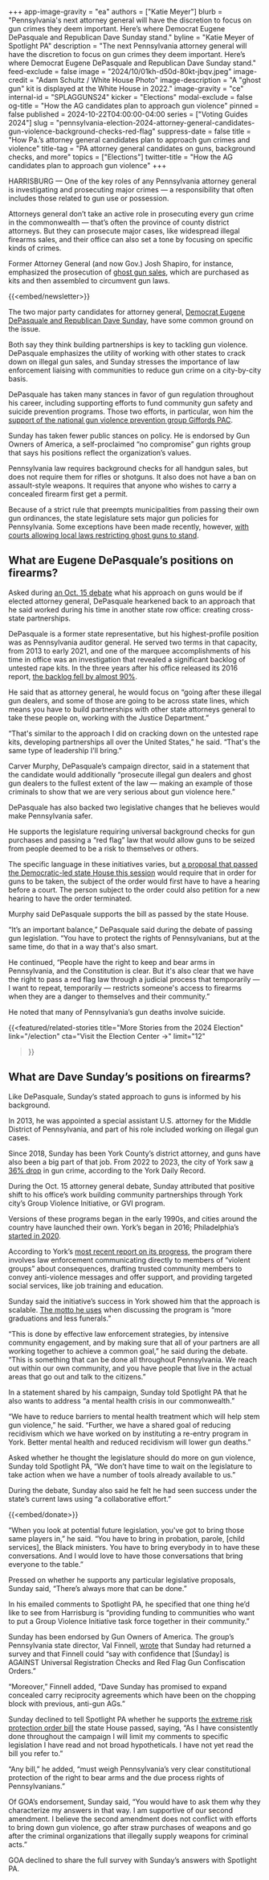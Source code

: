 +++
app-image-gravity = "ea"
authors = ["Katie Meyer"]
blurb = "Pennsylvania's next attorney general will have the discretion to focus on gun crimes they deem important. Here’s where Democrat Eugene DePasquale and Republican Dave Sunday stand."
byline = "Katie Meyer of Spotlight PA"
description = "The next Pennsylvania attorney general will have the discretion to focus on gun crimes they deem important. Here’s where Democrat Eugene DePasquale and Republican Dave Sunday stand."
feed-exclude = false
image = "2024/10/01kh-d50d-80kt-jbqv.jpeg"
image-credit = "Adam Schultz / White House Photo"
image-description = "A \"ghost gun\" kit is displayed at the White House in 2022."
image-gravity = "ce"
internal-id = "SPLAGGUNS24"
kicker = "Elections"
modal-exclude = false
og-title = "How the AG candidates plan to approach gun violence"
pinned = false
published = 2024-10-22T04:00:00-04:00
series = ["Voting Guides 2024"]
slug = "pennsylvania-election-2024-attorney-general-candidates-gun-violence-background-checks-red-flag"
suppress-date = false
title = "How Pa.’s attorney general candidates plan to approach gun crimes and violence"
title-tag = "PA attorney general candidates on guns, background checks, and more"
topics = ["Elections"]
twitter-title = "How the AG candidates plan to approach gun violence"
+++

HARRISBURG — One of the key roles of any Pennsylvania attorney general is investigating and prosecuting major crimes — a responsibility that often includes those related to gun use or possession.

Attorneys general don’t take an active role in prosecuting every gun crime in the commonwealth — that’s often the province of county district attorneys. But they can prosecute major cases, like widespread illegal firearms sales, and their office can also set a tone by focusing on specific kinds of crimes.

Former Attorney General (and now Gov.) Josh Shapiro, for instance, emphasized the prosecution of <a href="https://www.attorneygeneral.gov/taking-action/ag-shapiro-leads-coalition-of-ags-to-close-the-ghost-gun-loophole/">ghost gun sales</a>, which are purchased as kits and then assembled to circumvent gun laws.

{{<embed/newsletter>}}

The two major party candidates for attorney general, <a href="https://www.spotlightpa.org/news/2024/09/pennsylvania-election-2024-attorney-general-candidates-eugene-depasquale-dave-sunday/">Democrat Eugene DePasquale and Republican Dave Sunday</a>, have some common ground on the issue.

Both say they think building partnerships is key to tackling gun violence. DePasquale emphasizes the utility of working with other states to crack down on illegal gun sales, and Sunday stresses the importance of law enforcement liaising with communities to reduce gun crime on a city-by-city basis.

DePasquale has taken many stances in favor of gun regulation throughout his career, including supporting efforts to fund community gun safety and suicide prevention programs. Those two efforts, in particular, won him the <a href="https://giffords.org/press-release/2024/06/giffords-pac-endorses-eugene-depasquale/">support of the national gun violence prevention group Giffords PAC</a>.

Sunday has taken fewer public stances on policy. He is endorsed by Gun Owners of America, a self-proclaimed “no compromise” gun rights group that says his positions reflect the organization’s values. <strong></strong>

Pennsylvania law requires background checks for all handgun sales, but does not require them for rifles or shotguns. It also does not have a ban on assault-style weapons. It requires that anyone who wishes to carry a concealed firearm first get a permit.

Because of a strict rule that preempts municipalities from passing their own gun ordinances, the state legislature sets major gun policies for Pennsylvania. Some exceptions have been made recently, however, <a href="https://penncapital-star.com/criminal-justice/reading-could-become-third-pennsylvania-city-to-ban-ghost-guns-after-court-ruling/">with courts allowing local laws restricting ghost guns to stand</a>.

## What are Eugene DePasquale’s positions on firearms?

Asked during <a href="https://www.abc27.com/video/pennsylvania-attorney-general-debate/10133805/">an Oct. 15 debate</a> what his approach on guns would be if elected attorney general, DePasquale hearkened back to an approach that he said worked during his time in another state row office: creating cross-state partnerships.

DePasquale is a former state representative, but his highest-profile position was as Pennsylvania auditor general. He served two terms in that capacity, from 2013 to early 2021, and one of the marquee accomplishments of his time in office was an investigation that revealed a significant backlog of untested rape kits. In the three years after his office released its 2016 report, <a href="https://triblive.com/news/pennsylvania/auditor-general-number-of-untested-rape-kits-in-pennsylvania-decreased-by-nearly-90-percent/">the backlog fell by almost 90%</a>.

He said that as attorney general, he would focus on “going after these illegal gun dealers, and some of those are going to be across state lines, which means you have to build partnerships with other state attorneys general to take these people on, working with the Justice Department.”

“That&#39;s similar to the approach I did on cracking down on the untested rape kits, developing partnerships all over the United States,” he said. “That&#39;s the same type of leadership I&#39;ll bring.”

Carver Murphy, DePasquale’s campaign director, said in a statement that the candidate would additionally “prosecute illegal gun dealers and ghost gun dealers to the fullest extent of the law — making an example of those criminals to show that we are very serious about gun violence here.”

DePasquale has also backed two legislative changes that he believes would make Pennsylvania safer.

He supports the legislature requiring universal background checks for gun purchases and passing a “red flag” law that would allow guns to be seized from people deemed to be a risk to themselves or others.

The specific language in these initiatives varies, but <a href="https://www.legis.state.pa.us/cfdocs/billinfo/billinfo.cfm?syear=2023&amp;sind=0&amp;body=H&amp;type=B&amp;bn=1018">a proposal that passed the Democratic-led state House this session</a> would require that in order for guns to be taken, the subject of the order would first have to have a hearing before a court. The person subject to the order could also petition for a new hearing to have the order terminated.

Murphy said DePasquale supports the bill as passed by the state House.

“It’s an important balance,” DePasquale said during the debate of passing gun legislation. “You have to protect the rights of Pennsylvanians, but at the same time, do that in a way that&#39;s also smart.

He continued, “People have the right to keep and bear arms in Pennsylvania, and the Constitution is clear. But it&#39;s also clear that we have the right to pass a red flag law through a judicial process that temporarily — I want to repeat, temporarily — restricts someone&#39;s access to firearms when they are a danger to themselves and their community.”

He noted that many of Pennsylvania’s gun deaths involve suicide.

{{<featured/related-stories 
  title="More Stories from the 2024 Election" 
  link="/election"
  cta="Visit the Election Center →"
  limit="12"
>}}

## What are Dave Sunday’s positions on firearms?

Like DePasquale, Sunday’s stated approach to guns is informed by his background.

In 2013, he was appointed a special assistant U.S. attorney for the Middle District of Pennsylvania, and part of his role included working on illegal gun cases.

Since 2018, Sunday has been York County’s district attorney, and guns have also been a big part of that job. From 2022 to 2023, the city of York saw <a href="https://www.ydr.com/story/news/2024/03/12/york-pas-battle-against-gun-violence-is-working-officials-say-gvi/72932179007/">a 36% drop</a> in gun crime, according to the York Daily Record.

During the Oct. 15 attorney general debate, Sunday attributed that positive shift to his office’s work building community partnerships through York city’s Group Violence Initiative, or GVI program.

Versions of these programs began in the early 1990s, and cities around the country have launched their own. York’s began in 2016; Philadelphia’s <a href="https://www.nlc.org/resource/reimagining-public-safety-impact-updates/philadelphia-pa-group-violence-intervention/">started in 2020</a>.

According to York’s <a href="https://york.crimewatchpa.com/sites/default/files/8395/post/2024/03/2023_annual_report.pdf">most recent report on its progress</a>, the program there involves law enforcement communicating directly to members of “violent groups” about consequences, drafting trusted community members to convey anti-violence messages and offer support, and providing targeted social services, like job training and education.

Sunday said the initiative’s success in York showed him that the approach is scalable. <a href="https://www.yorkcity.org/wp-content/uploads/2023/06/GVI-Educational-Support-Candidate-Application.pdf">The motto he uses</a> when discussing the program is “more graduations and less funerals.”

“This is done by effective law enforcement strategies, by intensive community engagement, and by making sure that all of your partners are all working together to achieve a common goal,” he said during the debate. “This is something that can be done all throughout Pennsylvania. We reach out within our own community, and you have people that live in the actual areas that go out and talk to the citizens.”

In a statement shared by his campaign, Sunday told Spotlight PA that he also wants to address “a mental health crisis in our commonwealth.”

“We have to reduce barriers to mental health treatment which will help stem gun violence,” he said. “Further, we have a shared goal of reducing recidivism which we have worked on by instituting a re-entry program in York. Better mental health and reduced recidivism will lower gun deaths.”

Asked whether he thought the legislature should do more on gun violence, Sunday told Spotlight PA, “We don’t have time to wait on the legislature to take action when we have a number of tools already available to us.”

During the debate, Sunday also said he felt he had seen success under the state’s current laws using “a collaborative effort.”

{{<embed/donate>}}

“When you look at potential future legislation, you&#39;ve got to bring those same players in,” he said. “You have to bring in probation, parole, \[child services\], the Black ministers. You have to bring everybody in to have these conversations. And I would love to have those conversations that bring everyone to the table.”

Pressed on whether he supports any particular legislative proposals, Sunday said, “There’s always more that can be done.”

In his emailed comments to Spotlight PA, he specified that one thing he’d like to see from Harrisburg is “providing funding to communities who want to put a Group Violence Initiative task force together in their community.”

Sunday has been endorsed by Gun Owners of America. The group’s Pennsylvania state director, Val Finnell, <a href="https://pennsylvania.gunowners.org/goa-endorses-dave-sunday-for-attorney-general/">wrote</a> that Sunday had returned a survey and that Finnell could “say with confidence that \[Sunday\] is AGAINST Universal Registration Checks and Red Flag Gun Confiscation Orders.”

“Moreover,” Finnell added, “Dave Sunday has promised to expand concealed carry reciprocity agreements which have been on the chopping block with previous, anti-gun AGs.”

Sunday declined to tell Spotlight PA whether he supports <a href="https://www.legis.state.pa.us/cfdocs/billinfo/billinfo.cfm?syear=2023&amp;sind=0&amp;body=H&amp;type=B&amp;bn=1018">the extreme risk protection order bill</a> the state House passed, saying, “As I have consistently done throughout the campaign I will limit my comments to specific legislation I have read and not broad hypotheticals. I have not yet read the bill you refer to.”

“Any bill,” he added, “must weigh Pennsylvania’s very clear constitutional protection of the right to bear arms and the due process rights of Pennsylvanians.”

Of GOA’s endorsement, Sunday said, “You would have to ask them why they characterize my answers in that way. I am supportive of our second amendment. I believe the second amendment does not conflict with efforts to bring down gun violence, go after straw purchases of weapons and go after the criminal organizations that illegally supply weapons for criminal acts.”

GOA declined to share the full survey with Sunday’s answers with Spotlight PA.

